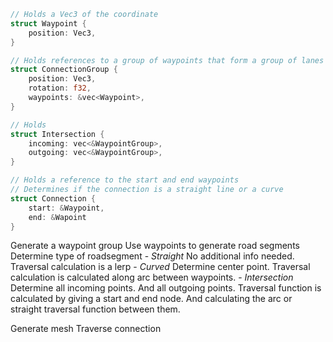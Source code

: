 ``` rust
// Holds a Vec3 of the coordinate
struct Waypoint {
	position: Vec3,
}

// Holds references to a group of waypoints that form a group of lanes
struct ConnectionGroup {
	position: Vec3,
	rotation: f32,
	waypoints: &vec<Waypoint>,
}

// Holds
struct Intersection {
	incoming: vec<&WaypointGroup>,
	outgoing: vec<&WaypointGroup>,
}

// Holds a reference to the start and end waypoints
// Determines if the connection is a straight line or a curve
struct Connection {
	start: &Waypoint,
	end: &Wapoint
}
```


Generate a waypoint group
Use waypoints to generate road segments
Determine type of roadsegment
	- *Straight*
		No additional info needed. Traversal calculation is a lerp
	- *Curved*
		Determine center point. Traversal calculation is calculated along arc between waypoints.
	- *Intersection*
		Determine all incoming points. And all outgoing points. Traversal function is calculated
		by giving a start and end node. And calculating the arc or straight traversal function 
		between them.

Generate mesh
	Traverse connection